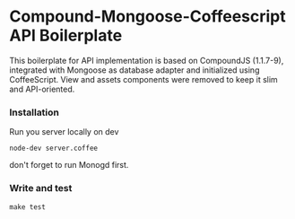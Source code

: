 # Compound-Mongoose-Coffeescript API Boilerplate

This boilerplate for API implementation is based on CompoundJS (1.1.7-9), integrated with Mongoose as database adapter and initialized using CoffeeScript. View and assets components were removed to keep it slim and API-oriented.

### Installation

Run you server locally on dev

`node-dev server.coffee`

don't forget to run Monogd first.

### Write and test

`make test`
